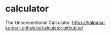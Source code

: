 # calculator
The Unconventional Calculator.
https://kalpana-kumarii.github.io/calculator.github.io/ 


